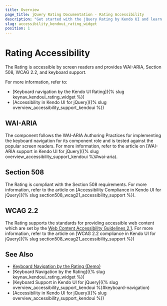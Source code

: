 ```yaml
---
title: Overview
page_title: jQuery Rating Documentation - Rating Accessibility
description: "Get started with the jQuery Rating by Kendo UI and learn about its accessibility support for WAI-ARIA, Section 508, and WCAG 2.2."
slug: accessibility_kendoui_rating_widget
position: 1
---
```


# Rating Accessibility

The Rating is accessible by screen readers and provides WAI-ARIA, Section 508, WCAG 2.2, and keyboard support.

For more information, refer to:

* [Keyboard navigation by the Kendo UI Rating]({% slug keynav_kendoui_rating_widget %})
* [Accessibility in Kendo UI for jQuery]({% slug overview_accessibility_support_kendoui %})

## WAI-ARIA

The component follows the WAI-ARIA Authoring Practices for implementing the keyboard navigation for its component role and is tested against the popular screen readers. For more information, refer to the article on [WAI-ARIA support in Kendo UI for jQuery]({% slug overview_accessibility_support_kendoui %}#wai-aria).

## Section 508

The Rating is compliant with the Section 508 requirements. For more information, refer to the article on [Accessibility Compliance in Kendo UI for jQuery]({% slug section508_wcag21_accessibility_support %}).

## WCAG 2.2

The Rating supports the standards for providing accessible web content which are set by the [Web Content Accessibility Guidelines 2.1](https://www.w3.org/TR/WCAG/). For more information, refer to the article on [WCAG 2.2 compliance in Kendo UI for jQuery]({% slug section508_wcag21_accessibility_support %})

## See Also

* [Keyboard Navigation by the Rating (Demo)](https://demos.telerik.com/kendo-ui/rating/keyboard-navigation)
* [Keyboard Navigation by the Rating]({% slug keynav_kendoui_rating_widget %})
* [Keyboard Support in Kendo UI for jQuery]({% slug overview_accessibility_support_kendoui %}#keyboard-navigation)
* [Accessibility in Kendo UI for jQuery]({% slug overview_accessibility_support_kendoui %})
